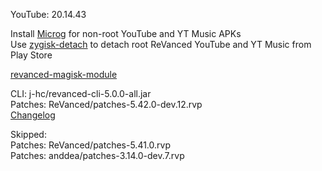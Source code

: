 YouTube: 20.14.43  

Install [Microg](https://github.com/ReVanced/GmsCore/releases) for non-root YouTube and YT Music APKs  
Use [zygisk-detach](https://github.com/j-hc/zygisk-detach) to detach root ReVanced YouTube and YT Music from Play Store  

[revanced-magisk-module](https://github.com/j-hc/revanced-magisk-module)
  
CLI: j-hc/revanced-cli-5.0.0-all.jar  
Patches: ReVanced/patches-5.42.0-dev.12.rvp  
[Changelog](https://github.com/ReVanced/revanced-patches/releases/tag/v5.42.0-dev.12)  

Skipped:  
Patches: ReVanced/patches-5.41.0.rvp    
Patches: anddea/patches-3.14.0-dev.7.rvp    
